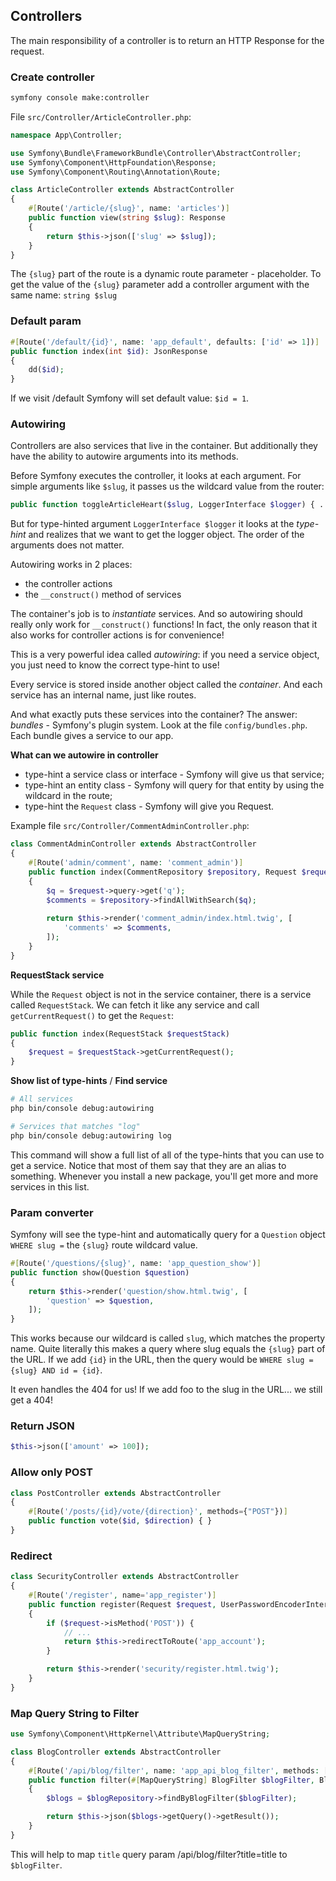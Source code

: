 ## Controllers

The main responsibility of a controller is to return an HTTP Response for the request.

### Create controller

```bash
symfony console make:controller
```

File `src/Controller/ArticleController.php`:

```php
namespace App\Controller;

use Symfony\Bundle\FrameworkBundle\Controller\AbstractController;
use Symfony\Component\HttpFoundation\Response;
use Symfony\Component\Routing\Annotation\Route;

class ArticleController extends AbstractController
{
    #[Route('/article/{slug}', name: 'articles')]
    public function view(string $slug): Response
    {
        return $this->json(['slug' => $slug]);
    }
}
```

The `{slug}` part of the route is a dynamic route parameter - placeholder. 
To get the value of the `{slug}` parameter add a controller argument with the same name: `string $slug`

### Default param

```php
#[Route('/default/{id}', name: 'app_default', defaults: ['id' => 1])]
public function index(int $id): JsonResponse
{
    dd($id);
}
```
If we visit /default Symfony will set default value: `$id = 1`.

### Autowiring

Controllers are also services that live in the container. But additionally they have the ability to autowire arguments into its methods.

Before Symfony executes the controller, it looks at each argument. 
For simple arguments like `$slug`, it passes us the wildcard value from the router:

```php
public function toggleArticleHeart($slug, LoggerInterface $logger) { ... }
```

But for type-hinted argument `LoggerInterface $logger` it looks at the *type-hint* and realizes that we want to get the logger object. 
The order of the arguments does not matter.

Autowiring works in 2 places:

- the controller actions
- the `__construct()` method of services

The container's job is to *instantiate* services. 
And so autowiring should really only work for `__construct()` functions! 
In fact, the only reason that it also works for controller actions is for convenience!

This is a very powerful idea called *autowiring*: 
if you need a service object, you just need to know the correct type-hint to use!

Every service is stored inside another object called the *container*. 
And each service has an internal name, just like routes.

And what exactly puts these services into the container? The answer: *bundles* - Symfony's plugin system.
Look at the file `config/bundles.php`. Each bundle gives a service to our app.

**What can we autowire in controller**

- type-hint a service class or interface - Symfony will give us that service;
- type-hint an entity class - Symfony will query for that entity by using the wildcard in the route;
- type-hint the `Request` class - Symfony will give you Request.

Example file `src/Controller/CommentAdminController.php`:

```php
class CommentAdminController extends AbstractController
{
    #[Route('admin/comment', name: 'comment_admin')]
    public function index(CommentRepository $repository, Request $request)
    {
        $q = $request->query->get('q');
        $comments = $repository->findAllWithSearch($q);
        
        return $this->render('comment_admin/index.html.twig', [
            'comments' => $comments,
        ]);
    }
}
```

**RequestStack service**

While the `Request` object is not in the service container, there is a service called `RequestStack`. 
We can fetch it like any service and call `getCurrentRequest()` to get the `Request`:

```php
public function index(RequestStack $requestStack)
{
    $request = $requestStack->getCurrentRequest();
}
```

**Show list of type-hints** / **Find service**

```bash
# All services
php bin/console debug:autowiring

# Services that matches "log"
php bin/console debug:autowiring log
```

This command will show a full list of all of the type-hints that you can use to get a service. 
Notice that most of them say that they are an alias to something.
Whenever you install a new package, you'll get more and more services in this list.

### Param converter

Symfony will see the type-hint and automatically query for a `Question` object `WHERE slug =` the `{slug}` route wildcard value.

```php
#[Route('/questions/{slug}', name: 'app_question_show')]
public function show(Question $question)
{
    return $this->render('question/show.html.twig', [
        'question' => $question,
    ]);
}
```

This works because our wildcard is called `slug`, which matches the property name. 
Quite literally this makes a query where slug equals the `{slug}` part of the URL. 
If we add `{id}` in the URL, then the query would be `WHERE slug = {slug} AND id = {id}`.

It even handles the 404 for us! If we add foo to the slug in the URL... we still get a 404!

### Return JSON

```php
$this->json(['amount' => 100]);
```

### Allow only POST

```php
class PostController extends AbstractController
{
    #[Route('/posts/{id}/vote/{direction}', methods={"POST"})]
    public function vote($id, $direction) { }
}
```

### Redirect

```php
class SecurityController extends AbstractController
{
    #[Route('/register', name='app_register')]
    public function register(Request $request, UserPasswordEncoderInterface $passwordEncoder)
    {
        if ($request->isMethod('POST')) {
            // ...
            return $this->redirectToRoute('app_account');
        }

        return $this->render('security/register.html.twig');
    }
}
```

### Map Query String to Filter

```php
use Symfony\Component\HttpKernel\Attribute\MapQueryString;

class BlogController extends AbstractController
{
    #[Route('/api/blog/filter', name: 'app_api_blog_filter', methods: ['GET'], format: 'json')]
    public function filter(#[MapQueryString] BlogFilter $blogFilter, BlogRepository $blogRepository)
    {
        $blogs = $blogRepository->findByBlogFilter($blogFilter);

        return $this->json($blogs->getQuery()->getResult());
    }
}
```

This will help to map `title` query param /api/blog/filter?title=title to `$blogFilter`.

